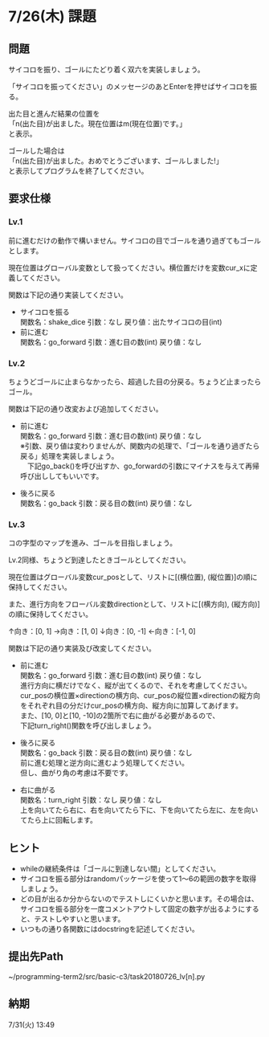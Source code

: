 # 7/26(木) 課題

## 問題

サイコロを振り、ゴールにたどり着く双六を実装しましょう。

「サイコロを振ってください」のメッセージのあとEnterを押せばサイコロを振る。

出た目と進んだ結果の位置を  
「n(出た目)が出ました。現在位置はm(現在位置)です。」  
と表示。

ゴールした場合は  
「n(出た目)が出ました。おめでとうございます、ゴールしました!」  
と表示してプログラムを終了してください。

## 要求仕様

### Lv.1

前に進むだけの動作で構いません。サイコロの目でゴールを通り過ぎてもゴールとします。

現在位置はグローバル変数として扱ってください。横位置だけを変数cur_xに定義してください。

関数は下記の通り実装してください。

* サイコロを振る  
関数名：shake_dice 引数：なし 戻り値：出たサイコロの目(int)
* 前に進む  
関数名：go_forward 引数：進む目の数(int) 戻り値：なし

### Lv.2

ちょうどゴールに止まらなかったら、超過した目の分戻る。ちょうど止まったらゴール。

関数は下記の通り改変および追加してください。

* 前に進む  
関数名：go_forward 引数：進む目の数(int) 戻り値：なし  
※引数、戻り値は変わりませんが、関数内の処理で、「ゴールを通り過ぎたら戻る」処理を実装しましょう。  
　下記go_back()を呼び出すか、go_forwardの引数にマイナスを与えて再帰呼び出ししてもいいです。

* 後ろに戻る  
関数名：go_back 引数：戻る目の数(int) 戻り値：なし

### Lv.3

コの字型のマップを進み、ゴールを目指しましょう。 

Lv.2同様、ちょうど到達したときゴールとしてください。

現在位置はグローバル変数cur_posとして、リストに[(横位置), (縦位置)]の順に
保持してください。

また、進行方向をフローバル変数directionとして、リストに[(横方向), (縦方向)]
の順に保持してください。

↑向き：[0, 1] →向き：[1, 0] ↓向き：[0, -1] ←向き：[-1, 0]

関数は下記の通り実装及び改変してください。

* 前に進む  
関数名：go_forward 引数：進む目の数(int) 戻り値：なし  
進行方向に横だけでなく、縦が出てくるので、それを考慮してください。  
cur_posの横位置×directionの横方向、cur_posの縦位置×directionの縦方向  
をそれぞれ目の分だけcur_posの横方向、縦方向に加算してあげます。  
また、[10, 0]と[10, -10]の2箇所で右に曲がる必要があるので、  
下記turn_right()関数を呼び出しましょう。

* 後ろに戻る  
関数名：go_back 引数：戻る目の数(int) 戻り値：なし  
前に進む処理と逆方向に進むよう処理してください。  
但し、曲がり角の考慮は不要です。

* 右に曲がる  
関数名：turn_right 引数：なし 戻り値：なし  
上を向いてたら右に、右を向いてたら下に、下を向いてたら左に、左を向いてたら上に回転します。

## ヒント

* whileの継続条件は「ゴールに到達しない間」としてください。
* サイコロを振る部分はrandomパッケージを使って1〜6の範囲の数字を取得しましょう。
* どの目が出るか分からないのでテストしにくいかと思います。その場合は、サイコロを振る部分を一度コメントアウトして固定の数字が出るようにすると、テストしやすいと思います。
* いつもの通り各関数にはdocstringを記述してください。

## 提出先Path

~/programming-term2/src/basic-c3/task20180726_lv[n].py

## 納期

7/31(火) 13:49
